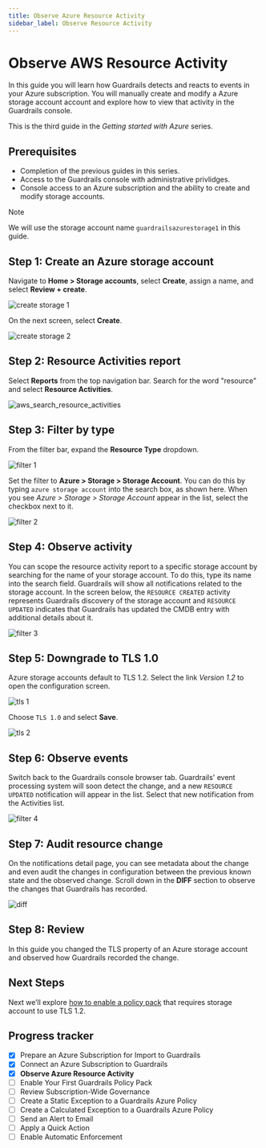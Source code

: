 ```yaml
---
title: Observe Azure Resource Activity
sidebar_label: Observe Resource Activity
---
```


# Observe AWS Resource Activity

In this guide you will learn how Guardrails detects and reacts to events in your Azure subscription. You will manually create and modify a Azure storage account account and explore how to view that activity in the Guardrails console.

This is the third guide in the *Getting started with Azure* series.

## Prerequisites

- Completion of the previous guides in this series.
- Access to the Guardrails console with administrative privlidges.
- Console access to an Azure subscription and the ability to create and modify storage accounts.

> [!NOTE]
> We will use the storage account name `guardrailsazurestorage1` in this guide.

## Step 1: Create an Azure storage account

Navigate to **Home > Storage accounts**, select **Create**, assign a name, and select **Review + create**.

<p><img alt="create storage 1" src="/images/docs/guardrails/getting-started/getting-started-azure/observe-azure-activity/create-storage-1.png"/></p>

On the next screen, select **Create**.

<p><img alt="create storage 2" src="/images/docs/guardrails/getting-started/getting-started-azure/observe-azure-activity/create-storage-2.png"/></p>  

## Step 2: Resource Activities report
 
Select **Reports** from the top navigation bar. Search for the word "resource" and select **Resource Activities**.

<p><img alt="aws_search_resource_activities" src="/images/docs/guardrails/getting-started/getting-started-aws/observe-aws-activity/aws-search-resource-activities.png"/></p>

## Step 3: Filter by type

From the filter bar, expand the **Resource Type** dropdown.

<p><img alt="filter 1" src="/images/docs/guardrails/getting-started/getting-started-azure/observe-azure-activity/filter-1.png"/></p>

Set the filter to **Azure > Storage > Storage Account**. You can do this by typing `azure storage account` into the search box, as shown here. When you see *Azure > Storage > Storage Account* appear in the list, select the checkbox next to it.

<p><img alt="filter 2" src="/images/docs/guardrails/getting-started/getting-started-azure/observe-azure-activity/filter-2.png"/></p>

## Step 4: Observe activity

You can scope the resource activity report to a specific storage account by searching for the name of your storage account. To do this, type its name into the search field. Guardrails will show all notifications related to the storage account. In the screen below, the `RESOURCE CREATED` activity represents Guardrails discovery of the storage account and `RESOURCE UPDATED` indicates that Guardrails has updated the CMDB entry with additional details about it.

<p><img alt="filter 3" src="/images/docs/guardrails/getting-started/getting-started-azure/observe-azure-activity/filter-3.png"/></p>

## Step 5: Downgrade to TLS 1.0

Azure storage accounts default to TLS 1.2. Select the link *Version 1.2* to open the configuration screen.

<p><img alt="tls 1" src="/images/docs/guardrails/getting-started/getting-started-azure/observe-azure-activity/tls-1.png"/></p>

Choose `TLS 1.0` and select **Save**.

<p><img alt="tls 2" src="/images/docs/guardrails/getting-started/getting-started-azure/observe-azure-activity/tls-2.png"/></p>

## Step 6: Observe events

Switch back to the Guardrails console browser tab. Guardrails' event processing system will soon detect the change, and a new `RESOURCE UPDATED` notification will appear in the list. Select that new notification from the Activities list.

<p><img alt="filter 4" src="/images/docs/guardrails/getting-started/getting-started-azure/observe-azure-activity/filter-4.png"/></p>

## Step 7: Audit resource change

On the notifications detail page, you can see metadata about the change and even audit the changes in configuration between the previous known state and the observed change. Scroll down in the **DIFF** section to observe the changes that Guardrails has recorded. 

<p><img alt="diff" src="/images/docs/guardrails/getting-started/getting-started-azure/observe-azure-activity/diff.png"/></p>

## Step 8: Review

In this guide you changed the TLS property of an Azure storage account and observed how Guardrails recorded the change.

## Next Steps

Next we’ll explore [how to enable a policy pack](/guardrails/docs/getting-started/getting-started-azure/enable-policy-pack) that requires storage account to use TLS 1.2.


## Progress tracker

- [x] Prepare an Azure Subscription for Import to Guardrails
- [x] Connect an Azure Subscription to Guardrails
- [x] **Observe Azure Resource Activity**
- [ ] Enable Your First Guardrails Policy Pack
- [ ] Review Subscription-Wide Governance
- [ ] Create a Static Exception to a Guardrails Azure Policy
- [ ] Create a Calculated Exception to a Guardrails Azure Policy
- [ ] Send an Alert to Email
- [ ] Apply a Quick Action
- [ ] Enable Automatic Enforcement
